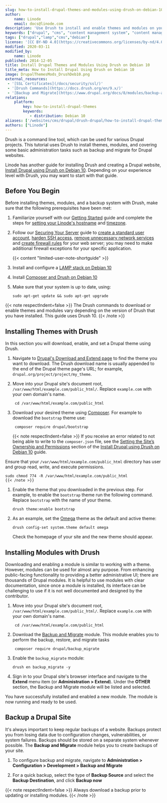 ```yaml
---
slug: how-to-install-drupal-themes-and-modules-using-drush-on-debian-10
author:
    name: Linode
    email: docs@linode.com
description: 'Use Drush to install and enable themes and modules on your Drupal site running on Debian 10.'
keywords: ["drupal", "cms", "content management system", "content management framework", "debian", "drush"]
tags: ["drupal","lamp","cms","debian"]
license: '[CC BY-ND 4.0](https://creativecommons.org/licenses/by-nd/4.0)'
modified: 2020-03-11
modified_by:
    name: Linode
published: 2014-12-05
title: Install Drupal Themes and Modules Using Drush on Debian 10
title_meta: How to Install Drupal Using Drush on Debian 10
image: DrupalThemesMods_DrushDeb10.png
external_resources:
 - '[SSL Certificates](/docs/security/ssl/)'
 - '[Drush Commands](https://docs.drush.org/en/9.x/)'
 - '[Backup and Migrate](https://www.drupal.org/docs/8/modules/backup-and-migrate/howto-for-backup-and-migrate)'
relations:
    platform:
        key: how-to-install-drupal-themes
        keywords:
           - distribution: Debian 10
aliases: ['/websites/cms/drupal/drush-drupal/how-to-install-drupal-themes-and-modules-using-drush-on-debian-10/','/websites/cms/drupal/how-to-install-drupal-themes-and-modules-using-drush-on-debian-10/']
authors: ["Linode"]
---
```


Drush is a command line tool, which can be used for various Drupal projects. This tutorial uses Drush to install themes, modules, and covering some basic administration tasks such as backup and migrate for Drupal websites.

Linode has another guide for installing Drush and creating a Drupal website, [Install Drupal using Drush on Debian 10](/docs/guides/how-to-install-drupal-using-drush-on-debian-10/). Depending on your experience level with Drush, you may want to start with that guide.

## Before You Begin

Before installing themes, modules, and a backup system with Drush, make sure that the following prerequisites have been met:

1.  Familiarize yourself with our [Getting Started](/docs/products/platform/get-started/) guide and complete the steps for [setting your Linode's hostname](/docs/products/compute/compute-instances/guides/set-up-and-secure/#configure-a-custom-hostname) and [timezone](/docs/products/compute/compute-instances/guides/set-up-and-secure/#set-the-timezone).

1. Follow our [Securing Your Server](/docs/products/compute/compute-instances/guides/set-up-and-secure/) guide to [create a standard user account](/docs/products/compute/compute-instances/guides/set-up-and-secure/#add-a-limited-user-account), [harden SSH access](/docs/products/compute/compute-instances/guides/set-up-and-secure/#harden-ssh-access), [remove unnecessary network services](/docs/products/compute/compute-instances/guides/set-up-and-secure/#remove-unused-network-facing-services) and [create firewall rules](/docs/products/compute/compute-instances/guides/set-up-and-secure/#configure-a-firewall) for your web server; you may need to make additional firewall exceptions for your specific application.

    {{< content "limited-user-note-shortguide" >}}

1.  Install and configure a [LAMP stack on Debian 10](/docs/guides/how-to-install-a-lamp-stack-on-debian-10/)

1.  Install [Composer and Drush on Debian 10](/docs/guides/how-to-install-drush-on-debian-10/)


1.  Make sure that your system is up to date, using:

        sudo apt-get update && sudo apt-get upgrade

{{< note respectIndent=false >}}
The Drush commands to download or enable themes and modules vary depending on the version of Drush that you have installed. This guide uses Drush 10.
{{< /note >}}

## Installing Themes with Drush

In this section you will download, enable, and set a Drupal theme using Drush.

1. Navigate to [Drupal's Download and Extend page](https://www.drupal.org/project/project_theme) to find the theme you want to download. The Drush download name is usually appended to the end of the Drupal theme page's URL; for example, `drupal.org/project/project/my_theme`.

1. Move into your Drupal site's document root, `/var/www/html/example.com/public_html/`. Replace `example.com` with your own domain's name.

        cd /var/www/html/example.com/public_html

1.  Download your desired theme using [Composer](https://getcomposer.org/doc/). For example to download the `bootstrap` theme use:

         composer require drupal/bootstrap

    {{< note respectIndent=false >}}
If you receive an error related to not being able to write to the `composer.json` file, see the [Setting the Site’s Ownership and Permissions](/docs/guides/how-to-install-drupal-using-drush-on-debian-10/#setting-the-site-s-ownership-and-permissions) section of the [Install Drupal using Drush on Debian 10](/docs/guides/how-to-install-drupal-using-drush-on-debian-10/) guide.

Ensure that your `/var/www/html/example.com/public_html` directory has user and group read, write, and execute permissions.

    sudo chmod 774 -R /var/www/html/example.com/public_html
    {{< /note >}}

1.  Enable the theme that you downloaded in the previous step. For example, to enable the `bootstrap` theme run the following command. Replace `bootstrap` with the name of your theme.

        drush theme:enable bootstrap

1.  As an example, set the [Omega](https://www.drupal.org/project/omega) theme as the default and active theme:

        drush config-set system.theme default omega

    Check the homepage of your site and the new theme should appear.

## Installing Modules with Drush

Downloading and enabling a module is similar to working with a theme. However, modules can be used for almost any purpose. From enhancing public-facing functionality to providing a better administrative UI; there are thousands of Drupal modules. It is helpful to use modules with clear documentation, since once a module is installed, its interface can be challenging to use if it is not well documented and designed by the contributor.

1. Move into your Drupal site's document root, `/var/www/html/example.com/public_html/`. Replace `example.com` with your own domain's name.

        cd /var/www/html/example.com/public_html

1. Download the [Backup and Migrate](https://www.drupal.org/project/backup_migrate) module. This module enables you to perform the backup, restore, and migrate tasks

        composer require drupal/backup_migrate

1.  Enable the `backup_migrate` module:

        drush en backup_migrate -y

1.  Sign in to your Drupal site's browser interface and navigate to the **Extend** menu item (or **Administration > Extend**). Under the **OTHER** section, the Backup and Migrate module will be listed and selected.

You have successfully installed and enabled a new module. The module is now running and ready to be used.

## Backup a Drupal Site

It's always important to keep regular backups of a website. Backups protect you from losing data due to configuration changes, vulnerabilities, or system failures. Backups should be stored on a separate system whenever possible. The **Backup and Migrate** module helps you to create backups of your site.

1.  To configure backup and migrate, navigate to **Administration > Configuration > Development > Backup and Migrate**

1. For a quick backup, select the type of **Backup Source** and select the **Backup Destination**, and click **Backup now**

{{< note respectIndent=false >}}
Always download a backup prior to updating or installing modules.
{{< /note >}}
